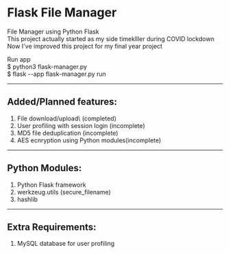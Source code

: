 # Flask File Manager
File Manager using Python Flask\
This project actually started as my side timeklller during COVID lockdown\
Now I've improved this project for my final year project

Run app\
$ python3 flask-manager.py\
$ flask --app flask-manager.py run 

---

## Added/Planned features:

1. File download/upload\ (completed)
2. User profiling with session login (incomplete)
3. MD5 file deduplication  (incomplete)
4. AES ecnryption using Python modules(incomplete)

---

## Python Modules:

1. Python Flask framework
2. werkzeug.utils (secure_filename)
3. hashlib

---

## Extra Requirements:

1. MySQL database for user profiling

